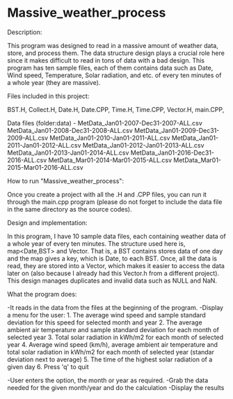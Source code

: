 # Massive_weather_process

Description:

This program was designed to read in a massive amount of weather data, store, and process them.
The data structure design plays a crucial role here since it makes difficult to read in tons of data
with a bad design. This program has ten sample files, each of them contains data such as Date, Wind speed,
Temperature, Solar radiation, and etc. of every ten minutes of a whole year (they are massive).

Files included in this project:

BST.H, Collect.H, Date.H, Date.CPP, Time.H, Time.CPP, Vector.H, main.CPP,

Data files (folder:data) - 
MetData_Jan01-2007-Dec31-2007-ALL.csv
MetData_Jan01-2008-Dec31-2008-ALL.csv
MetData_Jan01-2009-Dec31-2009-ALL.csv
MetData_Jan01-2010-Jan01-2011-ALL.csv
MetData_Jan01-2011-Jan01-2012-ALL.csv
MetData_Jan01-2012-Jan01-2013-ALL.csv
MetData_Jan01-2013-Jan01-2014-ALL.csv
MetData_Jan01-2016-Dec31-2016-ALL.csv
MetData_Mar01-2014-Mar01-2015-ALL.csv
MetData_Mar01-2015-Mar01-2016-ALL.csv



How to run "Massive_weather_process":

Once you create a project with all the .H and .CPP files, you can run it through the main.cpp program (please do not forget to include
the data file in the same directory as the source codes).



Design and implementation:

In this program, I have 10 sample data files, each containing weather data of a whole year of every ten minutes.
The structure used here is, map<Date,BST<WheatherLogType>> and Vector. That is, a BST contains stores data of one day and the map
gives a key, which is Date, to each BST. Once, all the data is read, they are stored into a Vector, which makes it easier to
access the data later on (also because I already had this Vector.h from a different project). This design manages duplicates and 
invalid data such as NULL and NaN.



What the program does:

-It reads in the data from the files at the beginning of the program.
-Display a menu for the user:
    1. The average wind speed and sample standard deviation for this speed for selected month and year
    2. The average ambient air temperature and sample standard deviation for each month of selected year
    3. Total solar radiation in kWh/m2 for each month of selected year
    4. Average wind speed (km/h), average ambient air temperature and total solar radiation in kWh/m2 for each month of selected year (standar deviation next to average)
    5. The time of the highest solar radiation of a given day
    6. Press 'q' to quit

-User enters the option, the month or year as required.
-Grab the data needed for the given month/year and do the calculation
-Display the results
